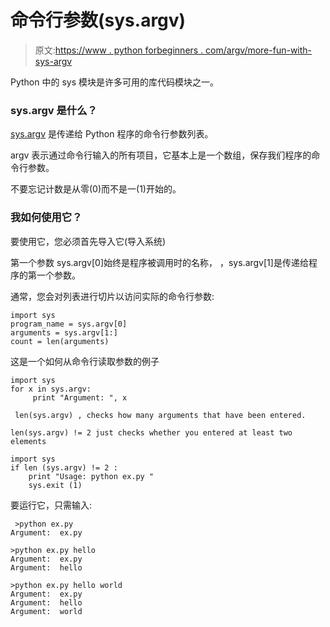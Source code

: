 # 命令行参数(sys.argv)

> 原文:[https://www . python forbeginners . com/argv/more-fun-with-sys-argv](https://www.pythonforbeginners.com/argv/more-fun-with-sys-argv)

Python 中的 sys 模块是许多可用的库代码模块之一。

### sys.argv 是什么？

[sys.argv](https://www.pythonforbeginners.com/system/python-sys-argv) 是传递给 Python 程序的命令行参数列表。

argv 表示通过命令行输入的所有项目，它基本上是一个数组，保存我们程序的命令行参数。

不要忘记计数是从零(0)而不是一(1)开始的。

### 我如何使用它？

要使用它，您必须首先导入它(导入系统)

第一个参数 sys.argv[0]始终是程序被调用时的名称，
，sys.argv[1]是传递给程序的第一个参数。

通常，您会对列表进行切片以访问实际的命令行参数:

```
import sys
program_name = sys.argv[0]
arguments = sys.argv[1:]
count = len(arguments)

```

这是一个如何从命令行读取参数的例子

```
import sys
for x in sys.argv:
     print "Argument: ", x

```

```
 len(sys.argv) , checks how many arguments that have been entered. 

len(sys.argv) != 2 just checks whether you entered at least two elements 
```

```
import sys
if len (sys.argv) != 2 :
    print "Usage: python ex.py "
    sys.exit (1)

```

要运行它，只需输入:

```
 >python ex.py
Argument:  ex.py

>python ex.py hello
Argument:  ex.py
Argument:  hello

>python ex.py hello world
Argument:  ex.py
Argument:  hello
Argument:  world 
```